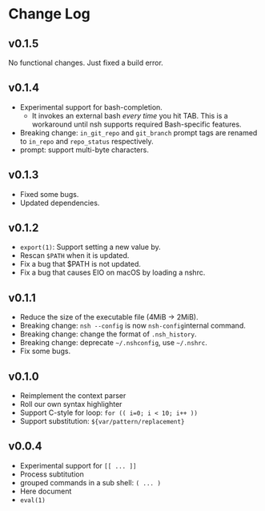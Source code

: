 # Change Log

## v0.1.5
No functional changes. Just fixed a build error.

## v0.1.4
- Experimental support for bash-completion.
  - It invokes an external bash *every time* you hit TAB. This is a workaround
    until nsh supports required Bash-specific features.
- Breaking change: `in_git_repo` and `git_branch` prompt tags are renamed to
  `in_repo` and `repo_status` respectively.
- prompt: support multi-byte characters.

## v0.1.3
- Fixed some bugs.
- Updated dependencies.

## v0.1.2
- `export(1)`: Support setting a new value by.
- Rescan `$PATH` when it is updated.
- Fix a bug that $PATH is not updated.
- Fix a bug that causes EIO on macOS by loading a nshrc.

## v0.1.1
- Reduce the size of the executable file (4MiB -> 2MiB).
- Breaking change: `nsh --config` is now `nsh-config`internal command.
- Breaking change: change the format of `.nsh_history`.
- Breaking change: deprecate `~/.nshconfig`, use `~/.nshrc`.
- Fix some bugs.

## v0.1.0
- Reimplement the context parser
- Roll our own syntax highlighter
- Support C-style for loop: `for (( i=0; i < 10; i++ ))`
- Support substitution: `${var/pattern/replacement}`

## v0.0.4
- Experimental support for `[[ ... ]]`
- Process subtitution
- grouped commands in a sub shell: `( ... )`
- Here document
- `eval(1)`

